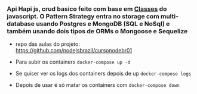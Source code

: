  ### Api Hapi js, crud basico feito com base em [Classes](https://javascript.info/class) do javascript. O Pattern Strategy entra no storage com multi-database usando Postgres e MongoDB (SQL e NoSql) e também usando dois tipos de ORMs o Mongoose e Sequelize


* repo das aulas do projeto: https://github.com/nodejsbrazil/cursonodebr01

* Para subir os containers ``` docker-compose up -d ```

* Se quiser ver os logs dos containers depois de up ``` docker-compose logs ```

* Depois de usar é só matar os containers com ``` docker-compose down ```
